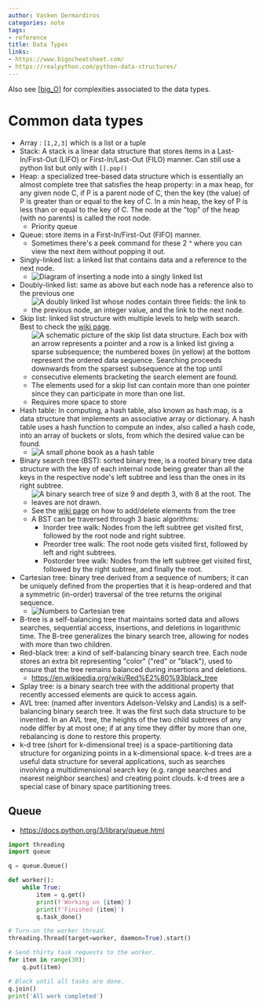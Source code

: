 ```yaml
---
author: Vasken Dermardiros
categories: note
tags:
- reference
title: Data Types
links:
- https://www.bigocheatsheet.com/
- https://realpython.com/python-data-structures/
---
```


Also see [[big_O]] for complexities associated to the data types.

# Common data types
+ Array : `[1,2,3]` which is a list or a tuple
+ Stack: A stack is a linear data structure that stores items in a Last-In/First-Out (LIFO) or First-In/Last-Out (FILO) manner. Can still use a python list but only with `[].pop()`
+ Heap: a specialized tree-based data structure which is essentially an almost complete tree that satisfies the heap property: in a max heap, for any given node C, if P is a parent node of C, then the key (the value) of P is greater than or equal to the key of C. In a min heap, the key of P is less than or equal to the key of C. The node at the "top" of the heap (with no parents) is called the root node.
  + Priority queue
+ Queue: store items in a First-In/First-Out (FIFO) manner.
  + Sometimes there's a peek command for these 2 ^ where you can view the next item without popping it out.
+ Singly-linked list: a linked list that contains data and a reference to the next node.
  + ![Diagram of inserting a node into a singly linked list](../attachments/2022-12-07-15-01-45.png)
+ Doubly-linked list: same as above but each node has a reference also to the previous one
  + ![A doubly linked list whose nodes contain three fields: the link to the previous node, an integer value, and the link to the next node.](../attachments/2022-12-07-15-03-07.png)
+ Skip list: linked list structure with multiple levels to help with search. Best to check the [wiki page](https://en.wikipedia.org/wiki/Skip_list).
  + ![A schematic picture of the skip list data structure. Each box with an arrow represents a pointer and a row is a linked list giving a sparse subsequence; the numbered boxes (in yellow) at the bottom represent the ordered data sequence. Searching proceeds downwards from the sparsest subsequence at the top until consecutive elements bracketing the search element are found.](../attachments/2022-12-07-15-05-26.png)
  + The elements used for a skip list can contain more than one pointer since they can participate in more than one list.
  + Requires more space to store
+ Hash table: In computing, a hash table, also known as hash map, is a data structure that implements an associative array or dictionary. A hash table uses a hash function to compute an index, also called a hash code, into an array of buckets or slots, from which the desired value can be found.
  + ![A small phone book as a hash table](../attachments/2022-12-07-15-09-16.png)
+ Binary search tree (BST): sorted binary tree, is a rooted binary tree data structure with the key of each internal node being greater than all the keys in the respective node's left subtree and less than the ones in its right subtree.
  + ![A binary search tree of size 9 and depth 3, with 8 at the root. The leaves are not drawn.](../attachments/2022-12-07-15-12-45.png)
  + See the [wiki page](https://en.wikipedia.org/wiki/Binary_search_tree) on how to add/delete elements from the tree
  + A BST can be traversed through 3 basic algorithms:
    + Inorder tree walk: Nodes from the left subtree get visited first,     followed by the root node and right subtree.
    + Preorder tree walk: The root node gets visited first, followed by left  and right subtrees.
    + Postorder tree walk: Nodes from the left subtree get visited first, followed by the right subtree, and finally the root.
+ Cartesian tree: binary tree derived from a sequence of numbers; it can be uniquely defined from the properties that it is heap-ordered and that a symmetric (in-order) traversal of the tree returns the original sequence.
  + ![Numbers to Cartesian tree](../attachments/2022-12-07-15-18-04.png)
+ B-tree is a self-balancing tree that maintains sorted data and allows searches, sequential access, insertions, and deletions in logarithmic time. The B-tree generalizes the binary search tree, allowing for nodes with more than two children.
+ Red-black tree: a kind of self-balancing binary search tree. Each node stores an extra bit representing "color" ("red" or "black"), used to ensure that the tree remains balanced during insertions and deletions.
  + https://en.wikipedia.org/wiki/Red%E2%80%93black_tree
+ Splay tree: is a binary search tree with the additional property that recently accessed elements are quick to access again.
+ AVL tree: (named after inventors Adelson-Velsky and Landis) is a self-balancing binary search tree. It was the first such data structure to be invented. In an AVL tree, the heights of the two child subtrees of any node differ by at most one; if at any time they differ by more than one, rebalancing is done to restore this property.
+ k-d tree (short for k-dimensional tree) is a space-partitioning data structure for organizing points in a k-dimensional space. k-d trees are a useful data structure for several applications, such as searches involving a multidimensional search key (e.g. range searches and nearest neighbor searches) and creating point clouds. k-d trees are a special case of binary space partitioning trees.


## Queue
+ https://docs.python.org/3/library/queue.html

``` python
import threading
import queue

q = queue.Queue()

def worker():
    while True:
        item = q.get()
        print(f'Working on {item}')
        print(f'Finished {item}')
        q.task_done()

# Turn-on the worker thread.
threading.Thread(target=worker, daemon=True).start()

# Send thirty task requests to the worker.
for item in range(30):
    q.put(item)

# Block until all tasks are done.
q.join()
print('All work completed')
```

[//begin]: # "Autogenerated link references for markdown compatibility"
[big_O]: big_O.md "Big O notation"
[//end]: # "Autogenerated link references"
